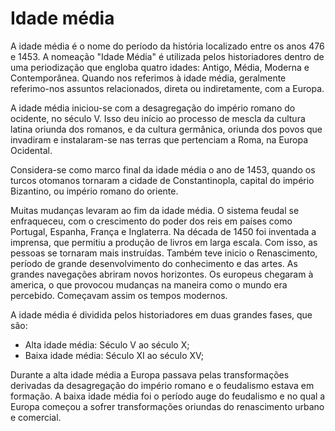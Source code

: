 # Idade média

A idade média é o nome do período da história localizado entre os anos 476 e 1453. A nomeação "Idade Média" é utilizada pelos historiadores dentro de uma periodização que engloba quatro idades: Antigo, Média, Moderna e Contemporânea. Quando nos referimos à idade média, geralmente referimo-nos assuntos relacionados, direta ou indiretamente, com a Europa.

A idade média iniciou-se com a desagregação do império romano do ocidente, no século V. Isso deu início ao processo de mescla da cultura latina oriunda dos romanos, e da cultura germânica, oriunda dos povos que invadiram e instalaram-se nas terras que pertenciam a Roma, na Europa Ocidental.

Considera-se como marco final da idade média o ano de 1453, quando os turcos otomanos tornaram a cidade de Constantinopla, capital do império Bizantino, ou império romano do oriente.

Muitas mudanças levaram ao fim da idade média. O sistema feudal se enfraqueceu, com o crescimento do poder dos reis em países como Portugal, Espanha, França e Inglaterra. Na década de 1450 foi inventada a imprensa, que permitiu a produção de livros em larga escala. Com isso, as pessoas se tornaram mais instruídas. Também teve inicio o Renascimento, período de grande desenvolvimento do conhecimento e das artes. As grandes navegações abriram novos horizontes. Os europeus chegaram à america, o que provocou mudanças na maneira como o mundo era percebido. Começavam assim os tempos modernos.

A idade média é dividida pelos historiadores em duas grandes fases, que são:

* Alta idade média: Século V ao século X;
* Baixa idade média: Século XI ao século XV;

Durante a alta idade média a Europa passava pelas transformações derivadas da desagregação do império romano e o feudalismo estava em formação. A baixa idade média foi o período auge do feudalismo e no qual a Europa começou a sofrer transformações oriundas do renascimento urbano e comercial.